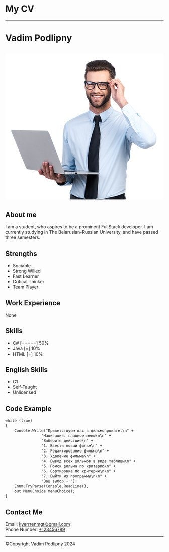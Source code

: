 # My CV

---

# Vadim Podlipny

## ![Error: image not found](it_guy.png)

## About me

I am a student, who aspires to be a prominent FullStack developer. I am currently studying in The Belarusian-Russian University, and have passed three semesters.

## Strengths

- Sociable
- Strong Willed
- Fast Learner
- Critical Thinker
- Team Player

## Work Experience

None

## Skills

- С# [=====] 50%
- Java [=] 10%
- HTML [=] 10%

## English Skills

* C1
* Self-Taught
* Unlicensed

## Code Example

```
while (true)
{
    Console.Write("Приветствуем вас в фильмопрокате.\n" +
                "Навигация: главное меню\n\n" +
                "Выберите действие\n" +
                "1. Ввести новый фильм\n" +
                "2. Редактирование фильма\n" +
                "3. Удаление фильма\n" +
                "4. Вывод всех фильмов в виде таблицы\n" +
                "5. Поиск фильма по критерию\n" +
                "6. Сортировка по критерию\n\n" +
                "7. Выйти из программы\n\n" +
                "Ваш выбор - ");
    Enum.TryParse(Console.ReadLine(), 
    out MenuChoice menuChoice);
}

```
## Contact Me

Email: [kyerrrenmgt@gmail.com](mailto:kyerrrenmgt@gmail.com)  
Phone Number: [+123456789](tel:+123456789)

---

©Copyright Vadim Podlipny 2024